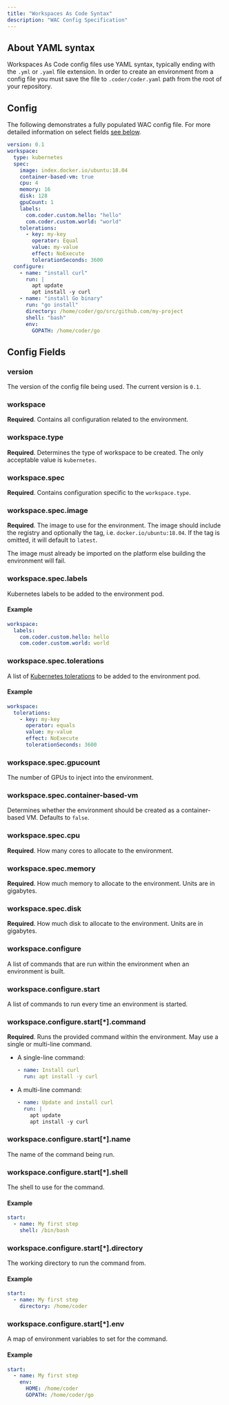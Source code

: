 ```yaml
---
title: "Workspaces As Code Syntax"
description: "WAC Config Specification"
---
```


## About YAML syntax

Workspaces As Code config files use YAML syntax, typically ending with the
`.yml` or `.yaml` file extension. In order to create an environment from a
config file you must save the file to `.coder/coder.yaml` path from the root of
your repository.

## Config

The following demonstrates a fully populated WAC config file. For more detailed
information on select fields [see below](#config-fields).

```yaml
version: 0.1
workspace:
  type: kubernetes
  spec:
    image: index.docker.io/ubuntu:18.04
    container-based-vm: true
    cpu: 4
    memory: 16
    disk: 128
    gpuCount: 1
    labels:
      com.coder.custom.hello: "hello"
      com.coder.custom.world: "world"
    tolerations:
      - key: my-key
        operator: Equal
        value: my-value
        effect: NoExecute
        tolerationSeconds: 3600
  configure:
    - name: "install curl"
      run: |
        apt update
        apt install -y curl
    - name: "install Go binary"
      run: "go install"
      directory: /home/coder/go/src/github.com/my-project
      shell: "bash"
      env:
        GOPATH: /home/coder/go
```

## Config Fields

### version

The version of the config file being used. The current version is
`0.1`.

### workspace

**Required**. Contains all configuration related to the environment.

### workspace.type

**Required**. Determines the type of workspace to be created. The only
acceptable value is `kubernetes`.

### workspace.spec

**Required**. Contains configuration specific to the `workspace.type`.

### workspace.spec.image

**Required**. The image to use for the environment. The image should include the
registry and optionally the tag, i.e. `docker.io/ubuntu:18.04`. If the tag
is omitted, it will default to `latest`.

The image must already be imported on the platform else building the
environment will fail.

### workspace.spec.labels

Kubernetes labels to be added to the environment pod.

#### Example

```yaml
workspace:
  labels:
    com.coder.custom.hello: hello
    com.coder.custom.world: world
```

### workspace.spec.tolerations

A list of [Kubernetes tolerations](https://kubernetes.io/docs/concepts/scheduling-eviction/taint-and-toleration/)
to be added to the environment pod.

#### Example

```yaml
workspace:
  tolerations:
    - key: my-key
      operator: equals
      value: my-value
      effect: NoExecute
      tolerationSeconds: 3600
```

### workspace.spec.gpucount

The number of GPUs to inject into the environment.

### workspace.spec.container-based-vm

Determines whether the environment should be created as a container-based VM.
Defaults to `false`.

### workspace.spec.cpu

**Required**. How many cores to allocate to the environment.

### workspace.spec.memory

**Required**. How much memory to allocate to the environment. Units are in
gigabytes.

### workspace.spec.disk

**Required**. How much disk to allocate to the environment. Units are in
gigabytes.

### workspace.configure

A list of commands that are run within the environment when an environment
is built.

### workspace.configure.start

A list of commands to run every time an environment is started.

### workspace.configure.start[*].command

**Required**. Runs the provided command within the environment. May use a
single or multi-line command.

- A single-line command:

    ```yaml
    - name: Install curl
      run: apt install -y curl
    ```

- A multi-line command:

    ```yaml
    - name: Update and install curl
      run: |
        apt update
        apt install -y curl
    ```

### workspace.configure.start[*].name

The name of the command being run.

### workspace.configure.start[*].shell

The shell to use for the command.

#### Example

```yaml
start:
  - name: My first step
    shell: /bin/bash
```

### workspace.configure.start[*].directory

The working directory to run the command from.

#### Example

```yaml
start:
  - name: My first step
    directory: /home/coder
```

### workspace.configure.start[*].env

A map of environment variables to set for the command.

#### Example

```yaml
start:
  - name: My first step
    env:
      HOME: /home/coder
      GOPATH: /home/coder/go
```
